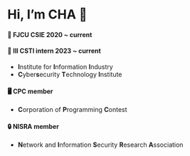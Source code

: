 # Hi, I’m CHA 🍵

#### 🏫 FJCU CSIE 2020 ~ current

#### 💼 III CSTI intern 2023 ~ current

- **I**nstitute for **I**nformation **I**ndustry
- **C**yber**s**ecurity **T**echnology **I**nstitute

#### 🖥️ CPC member

- **C**orporation of **P**rogramming **C**ontest

#### 🔒️ NISRA member

- **N**etwork and **I**nformation **S**ecurity **R**esearch **A**ssociation
